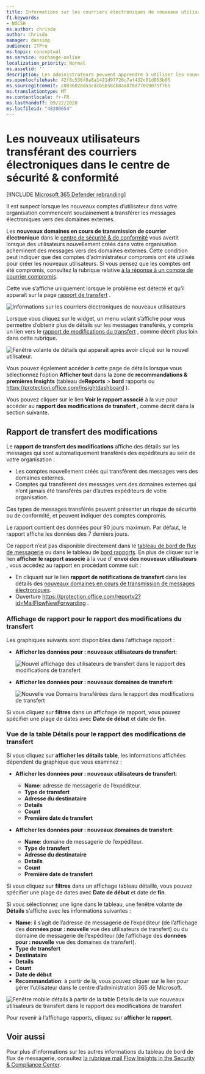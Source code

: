 ```yaml
---
title: Informations sur les courriers électroniques de nouveaux utilisateurs
f1.keywords:
- NOCSH
ms.author: chrisda
author: chrisda
manager: dansimp
audience: ITPro
ms.topic: conceptual
ms.service: exchange-online
localization_priority: Normal
ms.assetid: ''
description: Les administrateurs peuvent apprendre à utiliser les nouveaux utilisateurs pour transférer des courriers électroniques dans le centre de sécurité & conformité afin de déterminer quand les utilisateurs de leur organisation acheminent les messages vers de nouveaux domaines.
ms.openlocfilehash: 42f8c536f8a8a1421d97726c7af432c01d053b05
ms.sourcegitcommit: c083602dda3cdcb5b58cb8aa070d77019075f765
ms.translationtype: MT
ms.contentlocale: fr-FR
ms.lasthandoff: 09/22/2020
ms.locfileid: "48200654"
---
```

# <a name="new-users-forwarding-email-insight-in-the-security--compliance-center"></a>Les nouveaux utilisateurs transférant des courriers électroniques dans le centre de sécurité & conformité

[!INCLUDE [Microsoft 365 Defender rebranding](../includes/microsoft-defender-for-office.md)]


Il est suspect lorsque les nouveaux comptes d’utilisateur dans votre organisation commencent soudainement à transférer les messages électroniques vers des domaines externes.

Les **nouveaux domaines en cours de transmission de courrier électronique** dans le [centre de sécurité & de conformité](https://protection.office.com) vous avertit lorsque des utilisateurs nouvellement créés dans votre organisation acheminent des messages vers des domaines externes. Cette condition peut indiquer que des comptes d’administrateur compromis ont été utilisés pour créer les nouveaux utilisateurs. Si vous pensez que les comptes ont été compromis, consultez la rubrique relative [à la réponse à un compte de courrier compromis](https://docs.microsoft.com/microsoft-365/security/office-365-security/responding-to-a-compromised-email-account).

Cette vue s’affiche uniquement lorsque le problème est détecté et qu’il apparaît sur la page [rapport de transfert](view-mail-flow-reports.md#forwarding-report) .

![Informations sur les courriers électroniques de nouveaux utilisateurs](../../media/mfi-new-users-forwarding-email.png)

Lorsque vous cliquez sur le widget, un menu volant s’affiche pour vous permettre d’obtenir plus de détails sur les messages transférés, y compris un lien vers le [rapport de modifications du transfert](#forwarding-modifications-report) , comme décrit plus loin dans cette rubrique.

![Fenêtre volante de détails qui apparaît après avoir cliqué sur le nouvel utilisateur.](../../media/mfi-new-users-forwarding-email-details.png)

Vous pouvez également accéder à cette page de détails lorsque vous sélectionnez l’option **Afficher tout** dans la zone de **recommandations & premières Insights** (tableau de**Reports** \> **bord** rapports ou <https://protection.office.com/insightdashboard> ).

Vous pouvez cliquer sur le lien **Voir le rapport associé** à la vue pour accéder au **rapport des modifications de transfert** , comme décrit dans la section suivante.

## <a name="forwarding-modifications-report"></a>Rapport de transfert des modifications

Le **rapport de transfert des modifications** affiche des détails sur les messages qui sont automatiquement transférés des expéditeurs au sein de votre organisation :

- Les comptes nouvellement créés qui transfèrent des messages vers des domaines externes.
- Comptes qui transfèrent des messages vers des domaines externes qui n’ont jamais été transférés par d’autres expéditeurs de votre organisation.

Ces types de messages transférés peuvent présenter un risque de sécurité ou de conformité, et peuvent indiquer des comptes compromis.

Le rapport contient des données pour 90 jours maximum. Par défaut, le rapport affiche les données des 7 derniers jours.

Ce rapport n’est pas disponible directement dans le [tableau de bord de flux de messagerie](mail-flow-insights-v2.md) ou dans le tableau de [bord rapports](view-mail-flow-reports.md). En plus de cliquer sur le lien **afficher le rapport associé** à la vue d' **envoi des nouveaux utilisateurs** , vous accédez au rapport en procédant comme suit :

- En cliquant sur le lien **rapport de notifications de transfert** dans les détails des [nouveaux domaines en cours de transmission de messages électroniques](mfi-new-domains-being-forwarded-email.md).
- Ouverture <https://protection.office.com/reportv2?id=MailFlowNewForwarding> .

### <a name="report-view-for-the-forwarding-modifications-report"></a>Affichage de rapport pour le rapport des modifications du transfert

Les graphiques suivants sont disponibles dans l’affichage rapport :

- **Afficher les données pour : nouveaux utilisateurs de transfert**:

  ![Nouvel affichage des utilisateurs de transfert dans le rapport des modifications de transfert](../../media/forwarding-modifications-report-new-forwarding-users.png)

- **Afficher les données pour : nouveaux domaines de transfert**:

  ![Nouvelle vue Domains transférées dans le rapport des modifications de transfert](../../media/forwarding-modifications-report-new-forwarded-domains.png)

Si vous cliquez sur **filtres** dans un affichage de rapport, vous pouvez spécifier une plage de dates avec **Date de début** et date de **fin**.

### <a name="details-table-view-for-the-forwarding-modifications-report"></a>Vue de la table Détails pour le rapport des modifications de transfert

Si vous cliquez sur **afficher les détails table**, les informations affichées dépendent du graphique que vous examinez :

- **Afficher les données pour : nouveaux utilisateurs de transfert**:

  - **Name**: adresse de messagerie de l’expéditeur.
  - **Type de transfert**
  - **Adresse du destinataire**
  - **Details**
  - **Count**
  - **Première date de transfert**

- **Afficher les données pour : nouveaux domaines de transfert**:

  - **Name**: domaine de messagerie de l’expéditeur.
  - **Type de transfert**
  - **Adresse du destinataire**
  - **Details**
  - **Count**
  - **Première date de transfert**

Si vous cliquez sur **filtres** dans un affichage tableau détaillé, vous pouvez spécifier une plage de dates avec **Date de début** et date de **fin**.

Si vous sélectionnez une ligne dans le tableau, une fenêtre volante de **Détails** s’affiche avec les informations suivantes :

- **Name**: il s’agit de l’adresse de messagerie de l’expéditeur (de l’affichage des **données pour : nouvelle** vue des utilisateurs de transfert) ou du domaine de messagerie de l’expéditeur (de l’affichage des **données pour : nouvelle** vue des domaines de transfert).
- **Type de transfert**
- **Destinataire**
- **Details**
- **Count**
- **Date de début**
- **Recommandation**: à partir de là, vous pouvez cliquer sur le lien pour gérer l’utilisateur dans le centre d’administration 365 de Microsoft.

![Fenêtre mobile détails à partir de la table Détails de la vue nouveaux utilisateurs de transfert dans le rapport des modifications de transfert](../../media/mfi-forwarding-modifications-report-new-forwarding-users-view-details-table-details.png)

Pour revenir à l’affichage rapports, cliquez sur **afficher le rapport**.

## <a name="related-topics"></a>Voir aussi

Pour plus d’informations sur les autres informations du tableau de bord de flux de messagerie, consultez [la rubrique mail Flow Insights in the Security & Compliance Center](mail-flow-insights-v2.md).
